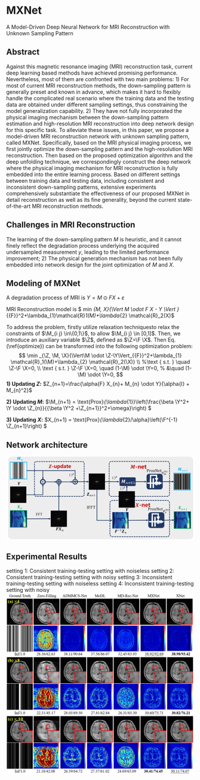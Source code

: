 # MXNet
A Model-Driven Deep Neural Network for MRI Reconstruction with Unknown Sampling Pattern

## Abstract
Against this magnetic resonance imaging (MRI) reconstruction task, current deep learning based methods have achieved promising performance. Nevertheless, most of them are confronted with two main problems: 1) For most of current MRI reconstruction methods, the down-sampling pattern is generally preset and known in advance, which makes it hard to flexibly handle the complicated real scenario where the training data and the testing data are obtained under different sampling settings, thus constraining the model generalization capability. 2) They have not fully incorporated the physical imaging mechanism between the down-sampling pattern estimation and high-resolution MRI reconstruction into deep network design for this specific task.
To alleviate these issues, in this paper, we propose a model-driven MRI reconstruction network with unknown sampling pattern, called MXNet. Specifically, based on the MRI physical imaging process, we first jointly optimize the down-sampling pattern and the high-resolution MRI reconstruction. Then based on the proposed optimization algorithm and the deep unfolding technique, we correspondingly construct the deep network where the physical imaging mechanism for MRI reconstruction is fully embedded into the entire learning process. Based on different settings between training data and testing data, including consistent and inconsistent down-sampling patterns, extensive experiments comprehensively substantiate the effectiveness of our proposed MXNet in detail reconstruction as well as its fine generality, beyond the current state-of-the-art MRI reconstruction methods.

## Challenges in MRI Reconstruction
The learning of the down-sampling pattern $M$ is heuristic, and it cannot finely reflect the degradation process underlying the acquired undersampled measurement $y$, leading to the limited performance improvement; 2) The physical generation mechanism has not been fully embedded into network design for the joint optimization of $M$ and $X$.

## Modeling of MXNet
A degradation process of MRI is $Y=M \odot F X+{\varepsilon}$

MRI Reconstruction model is $ min _{M, X}{\Vert M \odot F X - Y \Vert }_{{F}}^2+\lambda_{1}\mathcal{R}_1(M)+\lambda_{2} \mathcal{R}_2(X)$

To address the problem, firstly utilize relaxation techniquesto relax the constraints of $\M_{i j} \in\{0,1\}$, to allow $\M_{i j} \in [0,1]$. Then, we introduce an auxiliary variable $\Z$, defined as $\Z=\F \X$. Then Eq. (\ref{optimize}) can be transformed into the following optimization problem:
$$
\min _{\Z, \M, \X}{\Vert\M \odot \Z-\Y\Vert_{{F}}^2+\lambda_{1} \mathcal{R}_1(\M)+\lambda_{2} \mathcal{R}_2(\X)} \\
%\text { s.t. } \quad \Z-\F \X=0, \\
\text { s.t. } \Z-\F \X=0,  \quad (1-\M) \odot \Y=0,
% &\quad (1-\M) \odot \Y=0,
$$
**1) Updating $Z$:**
$Z_{n+1}=\frac{\alpha{F} X_{n}+ M_{n} \odot Y}{\alpha{I} +  M_{n}^2}$

**2) Updating $M$:**
$\M_{n+1} = \text{Prox}_{\lambda_{1}}\left(\frac{\beta \Y^2+ \Y \odot \Z_{n}}{{\beta \Y^2 +\Z_{n+1}}^2+\omega}\right) $

**3) Updating $X$:**
$X_{n+1} = \text{Prox}_{\lambda_{2}/\alpha}\left(\F^{-1} \Z_{n+1}\right) $

## Network architecture
![net-pic](https://github.com/sunliyangna0705/MXNet/blob/main/net.jpg)

## Experimental Results
setting 1: Consistent training-testing setting with noiseless
setting 2: Consistent training-testing setting with noisy
setting 3: Inconsistent training-testing setting with noiseless
setting 4: Inconsistent training-testing setting with noisy
![set1-brain](https://github.com/sunliyangna0705/MXNet/blob/main/PICS/set1-brain.jpg)
